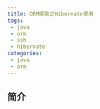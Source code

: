 ```yaml
---
title: ORM框架之Hibernate使用
tags:
 - java
 - orm
 - ssh
 - hibernate
categories:
 - java
 - orm
---
```


## 简介 ##
